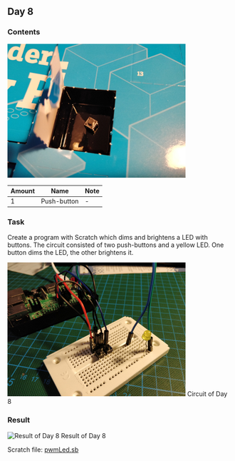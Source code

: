 ## Day 8

### Contents
![Contents of Day 8](assets/IMG_20171208_072821.jpg)

Amount | Name | Note
--- | --- | ---
1 | Push-button | -

### Task
Create a program with Scratch which dims and brightens a LED with buttons.
The circuit consisted of two push-buttons and a yellow LED.
One button dims the LED, the other brightens it.

![Circuit of Day 8](assets/IMG_20171208_075245.jpg)
Circuit of Day 8

### Result

![Result of Day 8](assets/day8_dimLed.gif)
Result of Day 8

Scratch file: [pwmLed.sb](pwmLed.sb)
